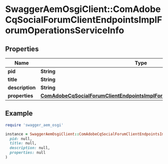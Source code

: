 # SwaggerAemOsgiClient::ComAdobeCqSocialForumClientEndpointsImplForumOperationsServiceInfo

## Properties

| Name | Type | Description | Notes |
| ---- | ---- | ----------- | ----- |
| **pid** | **String** |  | [optional] |
| **title** | **String** |  | [optional] |
| **description** | **String** |  | [optional] |
| **properties** | [**ComAdobeCqSocialForumClientEndpointsImplForumOperationsServiceProperties**](ComAdobeCqSocialForumClientEndpointsImplForumOperationsServiceProperties.md) |  | [optional] |

## Example

```ruby
require 'swagger_aem_osgi'

instance = SwaggerAemOsgiClient::ComAdobeCqSocialForumClientEndpointsImplForumOperationsServiceInfo.new(
  pid: null,
  title: null,
  description: null,
  properties: null
)
```


